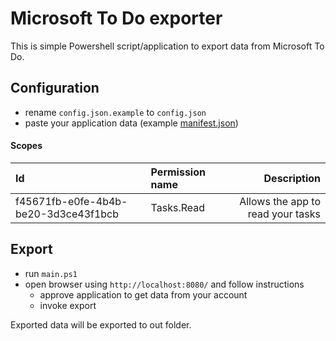 # Microsoft To Do exporter

This is simple Powershell script/application to export data from Microsoft To Do.

## Configuration

- rename `config.json.example` to `config.json`
- paste your application data (example [manifest.json](manifest.json))

#### Scopes

| Id                                   | Permission name |                       Description |
| :----------------------------------- | :-------------- | --------------------------------: |
| f45671fb-e0fe-4b4b-be20-3d3ce43f1bcb | Tasks.Read      | Allows the app to read your tasks |

## Export

- run `main.ps1`
- open browser using `http://localhost:8080/` and follow instructions
  - approve application to get data from your account
  - invoke export

Exported data will be exported to out folder.
